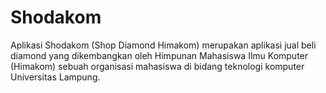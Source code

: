 # Shodakom

Aplikasi Shodakom (Shop Diamond
Himakom) merupakan aplikasi jual beli
diamond yang dikembangkan oleh
Himpunan Mahasiswa Ilmu Komputer
(Himakom) sebuah organisasi
mahasiswa di bidang teknologi
komputer Universitas Lampung.
